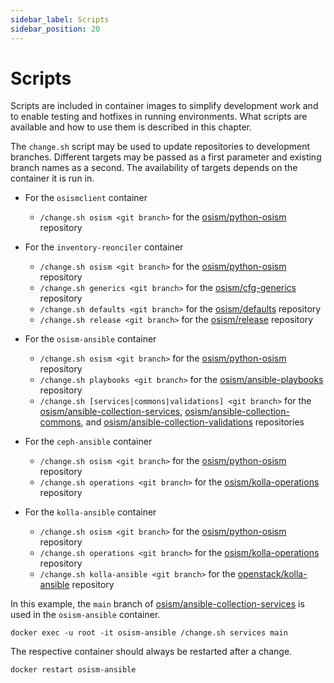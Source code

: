 ```yaml
---
sidebar_label: Scripts
sidebar_position: 20
---
```


# Scripts

Scripts are included in container images to simplify development work and to enable
testing and hotfixes in running environments. What scripts are available and how to
use them is described in this chapter.

The `change.sh` script may be used to update repositories to development branches. Different
targets may be passed as a first parameter and existing branch names as a second. The availability
of targets depends on the container it is run in.

* For the `osismclient` container
  * `/change.sh osism <git branch>` for the [osism/python-osism](https://github.com/osism/python-osism) repository

* For the `inventory-reonciler` container
  * `/change.sh osism <git branch>` for the [osism/python-osism](https://github.com/osism/python-osism) repository
  * `/change.sh generics <git branch>` for the [osism/cfg-generics](https://github.com/osism/cfg-generics) repository
  * `/change.sh defaults <git branch>` for the [osism/defaults](https://github.com/osism/defaults) repository
  * `/change.sh release <git branch>` for the [osism/release](https://github.com/osism/release) repository

* For the `osism-ansible` container
  * `/change.sh osism <git branch>` for the [osism/python-osism](https://github.com/osism/python-osism) repository
  * `/change.sh playbooks <git branch>` for the [osism/ansible-playbooks](https://github.com/osism/ansible-playbooks) repository
  * `/change.sh [services|commons|validations] <git branch>` for the [osism/ansible-collection-services](https://github.com/osism/ansible-collection-services), [osism/ansible-collection-commons](https://github.com/osism/ansible-collection-commons), and [osism/ansible-collection-validations](https://github.com/osism/ansible-collection-validations) repositories

* For the `ceph-ansible` container
  * `/change.sh osism <git branch>` for the [osism/python-osism](https://github.com/osism/python-osism) repository
  * `/change.sh operations <git branch>` for the [osism/kolla-operations](https://github.com/osism/kolla-operations) repository

* For the `kolla-ansible` container
  * `/change.sh osism <git branch>` for the [osism/python-osism](https://github.com/osism/python-osism) repository
  * `/change.sh operations <git branch>` for the [osism/kolla-operations](https://github.com/osism/kolla-operations) repository
  * `/change.sh kolla-ansible <git branch>` for the [openstack/kolla-ansible](https://opendev.org/openstack/kolla-ansible) repository

In this example, the `main` branch of [osism/ansible-collection-services](https://github.com/osism/ansible-collection-services)
is used in the `osism-ansible` container.

```
docker exec -u root -it osism-ansible /change.sh services main
```

The respective container should always be restarted after a change.

```
docker restart osism-ansible
```
